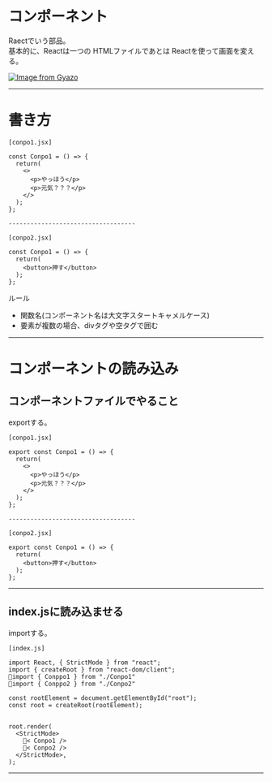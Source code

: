# コンポーネント
Raectでいう部品。  
基本的に、Reactは一つの HTMLファイルであとは Reactを使って画面を変える。

[![Image from Gyazo](https://i.gyazo.com/7645ba387203c3e58496ae18608f600f.png)](https://gyazo.com/7645ba387203c3e58496ae18608f600f)
***

# 書き方
~~~
[conpo1.jsx]

const Conpo1 = () => {
  return(
    <>
      <p>やっほう</p>
      <p>元気？？？</p>
    </>
  );
};

-----------------------------------

[conpo2.jsx]

const Conpo1 = () => {
  return(
    <button>押す</button>
  );
};
~~~
ルール
- 関数名(コンポーネント名は大文字スタートキャメルケース)
- 要素が複数の場合、divタグや空タグで囲む
***

# コンポーネントの読み込み
## コンポーネントファイルでやること
exportする。
~~~
[conpo1.jsx]

export const Conpo1 = () => {
  return(
    <>
      <p>やっほう</p>
      <p>元気？？？</p>
    </>
  );
};

-----------------------------------

[conpo2.jsx]

export const Conpo1 = () => {
  return(
    <button>押す</button>
  );
};
~~~
***

## index.jsに読み込ませる
importする。

~~~
[index.js]

import React, { StrictMode } from "react";
import { createRoot } from "react-dom/client";
🩵import { Conppo1 } from "./Conpo1"
🧡import { Conppo2 } from "./Conpo2"

const rootElement = document.getElementById("root");
const root = createRoot(rootElement);


root.render(
  <StrictMode>
    🩵< Conpo1 />
    🧡< Conpo2 />
  </StrictMode>,
);
~~~
***
